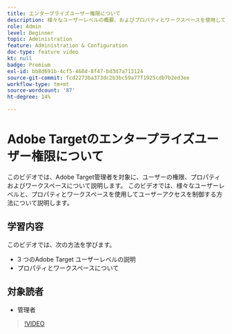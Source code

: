 ```yaml
---
title: エンタープライズユーザー権限について
description: 様々なユーザーレベルの概要、およびプロパティとワークスペースを使用してユーザーアクセスを制御する方法について説明します。
role: Admin
level: Beginner
topic: Administration
feature: Administration & Configuration
doc-type: feature video
kt: null
badge: Premium
exl-id: bb8d691b-4cf5-468d-8f47-bd3d7a713124
source-git-commit: fcd2273ba373dc2b3bc59a77f1925cdb7b2ed3ee
workflow-type: tm+mt
source-wordcount: '87'
ht-degree: 14%

---
```


# Adobe Targetのエンタープライズユーザー権限について

このビデオでは、Adobe Target管理者を対象に、ユーザーの権限、プロパティおよびワークスペースについて説明します。 このビデオでは、様々なユーザーレベルと、プロパティとワークスペースを使用してユーザーアクセスを制御する方法について説明します。

## 学習内容

このビデオでは、次の方法を学びます。

* 3 つのAdobe Target ユーザーレベルの説明
* プロパティとワークスペースについて

## 対象読者

* 管理者

>[!VIDEO](https://video.tv.adobe.com/v/3421739/?quality=12&captions=jpn)
